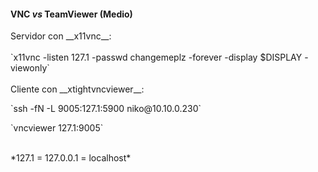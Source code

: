 #### VNC *vs* TeamViewer (Medio)
<div>
Servidor con __x11vnc__:<br><br>
`x11vnc -listen 127.1 -passwd changemeplz -forever -display $DISPLAY -viewonly`
</div> <!-- .element: class="fragment fade-left" -->

<br>
<div>
Cliente con __xtightvncviewer__:
<p>`ssh -fN -L 9005:127.1:5900 niko@10.10.0.230`</p>

<p>`vncviewer 127.1:9005`</p>
</div>  <!-- .element: class="fragment fade-right" -->

<br>
*127.1 = 127.0.0.1 = localhost*
